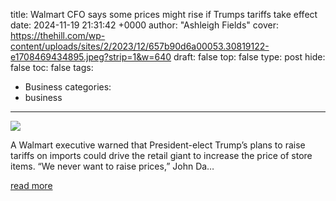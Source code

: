 title: Walmart CFO says some prices might rise if Trumps tariffs take effect
date: 2024-11-19 21:31:42 +0000
author: "Ashleigh Fields"
cover: https://thehill.com/wp-content/uploads/sites/2/2023/12/657b90d6a00053.30819122-e1708469434895.jpeg?strip=1&w=640
draft: false
top: false
type: post
hide: false
toc: false
tags:
  - Business
categories:
  - business
---

![](https://thehill.com/wp-content/uploads/sites/2/2023/12/657b90d6a00053.30819122-e1708469434895.jpeg?strip=1&w=640)

A Walmart executive warned that President-elect Trump’s plans to raise tariffs on imports could drive the retail giant to increase the price of store items. “We never want to raise prices,” John Da…

[read more](https://thehill.com/business/4998684-walmart-trump-tariffs-prices/)
